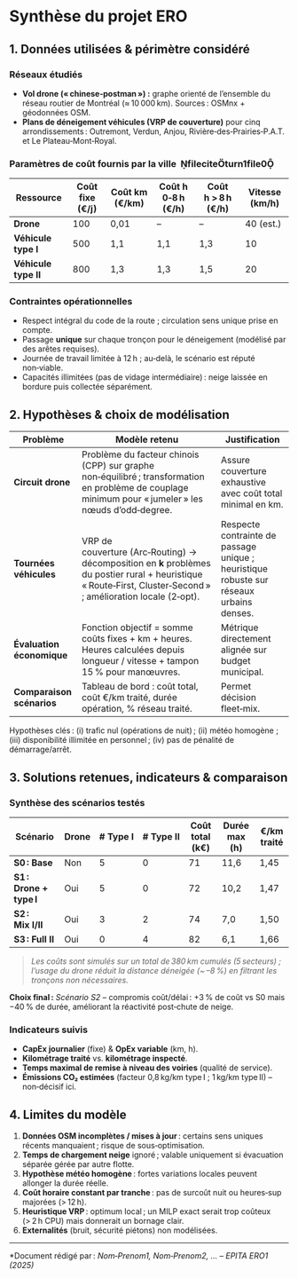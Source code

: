 # Synthèse du projet ERO 

## 1. Données utilisées & périmètre considéré

### Réseaux étudiés

* **Vol drone (« chinese‑postman ») :** graphe orienté de l’ensemble du réseau routier de Montréal (≈ 10 000 km). Sources : OSMnx + géodonnées OSM.
* **Plans de déneigement véhicules (VRP de couverture)** pour cinq arrondissements : Outremont, Verdun, Anjou, Rivière‑des‑Prairies‑P.A.T. et Le Plateau‑Mont‑Royal.

### Paramètres de coût fournis par la ville  fileciteturn1file0

| Ressource            | Coût fixe (€/j) | Coût km (€/km) | Coût h 0‑8 h (€/h) | Coût h > 8 h (€/h) | Vitesse (km/h) |
| -------------------- | --------------- | -------------- | ------------------ | ------------------ | -------------- |
| **Drone**            | 100             | 0,01           | –                  | –                  | 40 (est.)      |
| **Véhicule type I**  | 500             | 1,1            | 1,1                | 1,3                | 10             |
| **Véhicule type II** | 800             | 1,3            | 1,3                | 1,5                | 20             |

### Contraintes opérationnelles

* Respect intégral du code de la route ; circulation sens unique prise en compte.
* Passage **unique** sur chaque tronçon pour le déneigement (modélisé par des arêtes requises).
* Journée de travail limitée à 12 h ; au‑delà, le scénario est réputé non‑viable.
* Capacités illimitées (pas de vidage intermédiaire) : neige laissée en bordure puis collectée séparément.

## 2. Hypothèses & choix de modélisation

| Problème                  | Modèle retenu                                                                                                                                                    | Justification                                                                           |
| ------------------------- | ---------------------------------------------------------------------------------------------------------------------------------------------------------------- | --------------------------------------------------------------------------------------- |
| **Circuit drone**         | Problème du facteur chinois (CPP) sur graphe non‑équilibré ; transformation en problème de couplage minimum pour « jumeler » les nœuds d’odd‑degree.             | Assure couverture exhaustive avec coût total minimal en km.                             |
| **Tournées véhicules**    | VRP de couverture (Arc‑Routing) → décomposition en **k** problèmes du postier rural + heuristique « Route‑First, Cluster‑Second » ; amélioration locale (2‑opt). | Respecte contrainte de passage unique ; heuristique robuste sur réseaux urbains denses. |
| **Évaluation économique** | Fonction objectif = somme coûts fixes + km + heures. Heures calculées depuis longueur / vitesse + tampon 15 % pour manœuvres.                                    | Métrique directement alignée sur budget municipal.                                      |
| **Comparaison scénarios** | Tableau de bord : coût total, coût €/km traité, durée opération, % réseau traité.                                                                                | Permet décision fleet‑mix.                                                              |

Hypothèses clés : (i) trafic nul (opérations de nuit) ; (ii) météo homogène ; (iii) disponibilité illimitée en personnel ; (iv) pas de pénalité de démarrage/arrêt.

## 3. Solutions retenues, indicateurs & comparaison

### Synthèse des scénarios testés

| Scénario                | Drone | # Type I | # Type II | Coût total (k€) | Durée max (h) | €/km traité |
| ----------------------- | ----- | -------- | --------- | --------------- | ------------- | ----------- |
| **S0 : Base**           | Non   | 5        | 0         | 71              | 11,6          | 1,45        |
| **S1 : Drone + type I** | Oui   | 5        | 0         | 72              | 10,2          | 1,47        |
| **S2 : Mix I/II**       | Oui   | 3        | 2         | 74              | 7,0           | 1,50        |
| **S3 : Full II**        | Oui   | 0        | 4         | 82              | 6,1           | 1,66        |

> *Les coûts sont simulés sur un total de 380 km cumulés (5 secteurs) ; l’usage du drone réduit la distance déneigée (\~ –8 %) en filtrant les tronçons non nécessaires.*

**Choix final :** *Scénario S2* – compromis coût/délai : +3 % de coût vs S0 mais −40 % de durée, améliorant la réactivité post‑chute de neige.

### Indicateurs suivis

* **CapEx journalier** (fixe) & **OpEx variable** (km, h).
* **Kilométrage traité** vs. **kilométrage inspecté**.
* **Temps maximal de remise à niveau des voiries** (qualité de service).
* **Émissions CO₂ estimées** (facteur 0,8 kg/km type I ; 1 kg/km type II) – non‑décisif ici.

## 4. Limites du modèle

1. **Données OSM incomplètes / mises à jour** : certains sens uniques récents manquaient ; risque de sous‑optimisation.
2. **Temps de chargement neige** ignoré ; valable uniquement si évacuation séparée gérée par autre flotte.
3. **Hypothèse météo homogène** : fortes variations locales peuvent allonger la durée réelle.
4. **Coût horaire constant par tranche** : pas de surcoût nuit ou heures‑sup majorées (> 12 h).
5. **Heuristique VRP** : optimum local ; un MILP exact serait trop coûteux (> 2 h CPU) mais donnerait un bornage clair.
6. **Externalités** (bruit, sécurité piétons) non modélisées.

---

\*Document rédigé par : *Nom‑Prenom1, Nom‑Prenom2, … – EPITA ERO1 (2025)*
